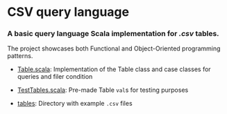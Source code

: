 # CSV query language

### A basic query language Scala implementation for *.csv* tables.

The project showcases both Functional and Object-Oriented programming patterns.

- [Table.scala](src/main/scala/Table.scala): Implementation of the Table class and
case classes for queries and filer condition

- [TestTables.scala](src/main/scala/TestTables.scalaT): Pre-made Table ``val``s for
testing purposes

- [tables](tables): Directory with example ``.csv`` files
